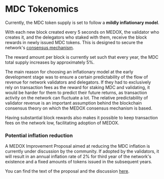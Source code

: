 # MDC Tokenomics

Currently, the MDC token supply is set to follow a **mildly inflationary model**. 

With each new block created every 5 seconds on MEDOX, the validator who creates it, and the delegators who staked with them, receive the block rewards in newly issued MDC tokens. This is designed to secure the network's [consensus mechanism](https://docs.mdcscan.com/general/fuse-network-blockchain/fuse-consensus). 

The reward amount per block is currently set such that every year, the MDC total supply increases by approximately 5%.

The main reason for choosing an inflationary model at the early development stage was to ensure a certain predictability of the flow of revenue for network validators and delegators. If they had to exclusively rely on transaction fees as the reward for staking MDC and validating, it would be harder for them to predict their future returns, as transaction activity on the network can fluctuate a lot. The relative predictability of validator revenue is an important assumption behind the blockchain consensus theory on which the MEDOX consensus mechanism is based.  

Having substantial block rewards also makes it possible to keep transaction fees on the network low, facilitating adoption of MEDOX.

### Potential inflation reduction  

A MEDOX Improvement Proposal aimed at reducing the MDC inflation  is currently under discussion by the community. If adopted by the validators, it will result in an annual inflation rate of 2% for third year of the network's existence and a fixed amounts of tokens issued in the subsequent years.

You can find the text of the proposal and the discussion [here](https://forum.mdcscan.com/t/changing-fuse-network-inflation-rate/102).   
